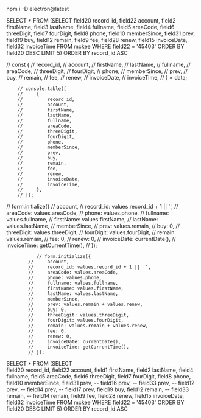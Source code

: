 npm i -D electron@latest

SELECT \* FROM
(SELECT
field20 record_id,
field22 account,
field2 firstName,
field3 lastName,
field4 fullname,
field5 areaCode,
field6 threeDigit,
field7 fourDigit,
field8 phone,
field10 memberSince,
field31 prev,
field19 buy,
field12 remain,
field9 fee,
field28 renew,
field15 invoiceDate,
field32 invoiceTime
FROM
mckee
WHERE
field22 = '45403'
ORDER BY
field20
DESC LIMIT 5)
ORDER BY
record_id
ASC

// const {
// record_id,
// account,
// firstName,
// lastName,
// fullname,
// areaCode,
// threeDigit,
// fourDigit,
// phone,
// memberSince,
// prev,
// buy,
// remain,
// fee,
// renew,
// invoiceDate,
// invoiceTime,
// } = data;

        // console.table([
        //     {
        //         record_id,
        //         account,
        //         firstName,
        //         lastName,
        //         fullname,
        //         areaCode,
        //         threeDigit,
        //         fourDigit,
        //         phone,
        //         memberSince,
        //         prev,
        //         buy,
        //         remain,
        //         fee,
        //         renew,
        //         invoiceDate,
        //         invoiceTime,
        //     },
        // ]);

// form.initialize({
// account,
// record_id: values.record_id + 1 || '',
// areaCode: values.areaCode,
// phone: values.phone,
// fullname: values.fullname,
// firstName: values.firstName,
// lastName: values.lastName,
// memberSince,
// prev: values.remain,
// buy: 0,
// threeDigit: values.threeDigit,
// fourDigit: values.fourDigit,
// remain: values.remain,
// fee: 0,
// renew: 0,
// invoiceDate: currentDate(),
// invoiceTime: getCurrentTime(),
// });

               // form.initialize({
            //     account,
            //     record_id: values.record_id + 1 || '',
            //     areaCode: values.areaCode,
            //     phone: values.phone,
            //     fullname: values.fullname,
            //     firstName: values.firstName,
            //     lastName: values.lastName,
            //     memberSince,
            //     prev: values.remain + values.renew,
            //     buy: 0,
            //     threeDigit: values.threeDigit,
            //     fourDigit: values.fourDigit,
            //     remain: values.remain + values.renew,
            //     fee: 0,
            //     renew: 0,
            //     invoiceDate: currentDate(),
            //     invoiceTime: getCurrentTime(),
            // });

SELECT \* FROM (SELECT  
 field20 record_id,
field22 account,
field1 firstName,
field2 lastName,
field4 fullname,
field5 areaCode,
field6 threeDigit,
field7 fourDigit,
field8 phone,
field10 memberSince,
field31 prev,
-- field16 prev,
-- field33 prev,
-- field12 prev,
-- field14 prev,
-- field17 prev,
field19 buy,
field12 remain,
-- field33 remain,
-- field14 remain,
field9 fee,
field28 renew,
field15 invoiceDate,
field32 invoiceTime
FROM
mckee
WHERE
field22 = '45403'
ORDER BY
field20
DESC LIMIT 5)
ORDER BY record_id ASC
